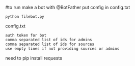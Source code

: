 #to run
make a bot with @BotFather
put config in config.txt
```
python filebot.py
```

config.txt
```
auth token for bot
comma separated list of ids for admins
comma separated list of ids for sources
use empty lines if not providing sources or admins
```

need to
pip install requests